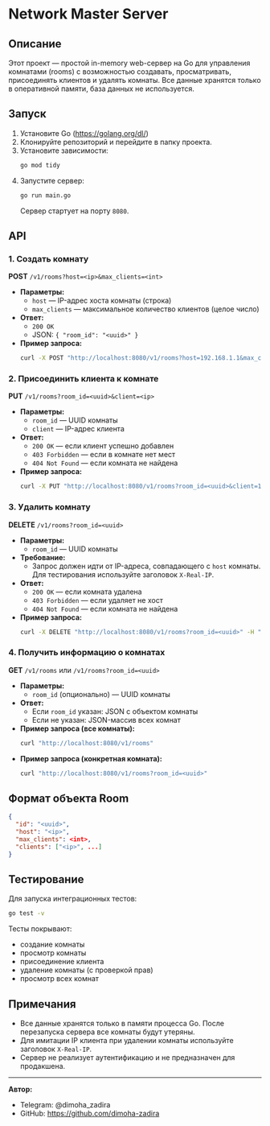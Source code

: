 # Network Master Server

## Описание

Этот проект — простой in-memory web-сервер на Go для управления комнатами (rooms) с возможностью создавать, просматривать, присоединять клиентов и удалять комнаты. Все данные хранятся только в оперативной памяти, база данных не используется.

## Запуск

1. Установите Go (https://golang.org/dl/)
2. Клонируйте репозиторий и перейдите в папку проекта.
3. Установите зависимости:
   ```bash
   go mod tidy
   ```
4. Запустите сервер:
   ```bash
   go run main.go
   ```
   Сервер стартует на порту `8080`.

## API

### 1. Создать комнату
**POST** `/v1/rooms?host=<ip>&max_clients=<int>`

- **Параметры:**
  - `host` — IP-адрес хоста комнаты (строка)
  - `max_clients` — максимальное количество клиентов (целое число)
- **Ответ:**
  - `200 OK`
  - JSON: `{ "room_id": "<uuid>" }`
- **Пример запроса:**
  ```bash
  curl -X POST "http://localhost:8080/v1/rooms?host=192.168.1.1&max_clients=4"
  ```

### 2. Присоединить клиента к комнате
**PUT** `/v1/rooms?room_id=<uuid>&client=<ip>`

- **Параметры:**
  - `room_id` — UUID комнаты
  - `client` — IP-адрес клиента
- **Ответ:**
  - `200 OK` — если клиент успешно добавлен
  - `403 Forbidden` — если в комнате нет мест
  - `404 Not Found` — если комната не найдена
- **Пример запроса:**
  ```bash
  curl -X PUT "http://localhost:8080/v1/rooms?room_id=<uuid>&client=192.168.1.2"
  ```

### 3. Удалить комнату
**DELETE** `/v1/rooms?room_id=<uuid>`

- **Параметры:**
  - `room_id` — UUID комнаты
- **Требование:**
  - Запрос должен идти от IP-адреса, совпадающего с `host` комнаты. Для тестирования используйте заголовок `X-Real-IP`.
- **Ответ:**
  - `200 OK` — если комната удалена
  - `403 Forbidden` — если удаляет не хост
  - `404 Not Found` — если комната не найдена
- **Пример запроса:**
  ```bash
  curl -X DELETE "http://localhost:8080/v1/rooms?room_id=<uuid>" -H "X-Real-IP: 192.168.1.1"
  ```

### 4. Получить информацию о комнатах
**GET** `/v1/rooms` или `/v1/rooms?room_id=<uuid>`

- **Параметры:**
  - `room_id` (опционально) — UUID комнаты
- **Ответ:**
  - Если `room_id` указан: JSON с объектом комнаты
  - Если не указан: JSON-массив всех комнат
- **Пример запроса (все комнаты):**
  ```bash
  curl "http://localhost:8080/v1/rooms"
  ```
- **Пример запроса (конкретная комната):**
  ```bash
  curl "http://localhost:8080/v1/rooms?room_id=<uuid>"
  ```

## Формат объекта Room
```json
{
  "id": "<uuid>",
  "host": "<ip>",
  "max_clients": <int>,
  "clients": ["<ip>", ...]
}
```

## Тестирование

Для запуска интеграционных тестов:
```bash
go test -v
```

Тесты покрывают:
- создание комнаты
- просмотр комнаты
- присоединение клиента
- удаление комнаты (с проверкой прав)
- просмотр всех комнат

## Примечания
- Все данные хранятся только в памяти процесса Go. После перезапуска сервера все комнаты будут утеряны.
- Для имитации IP клиента при удалении комнаты используйте заголовок `X-Real-IP`.
- Сервер не реализует аутентификацию и не предназначен для продакшена.

---

**Автор:**
- Telegram: @dimoha_zadira
- GitHub: https://github.com/dimoha-zadira
